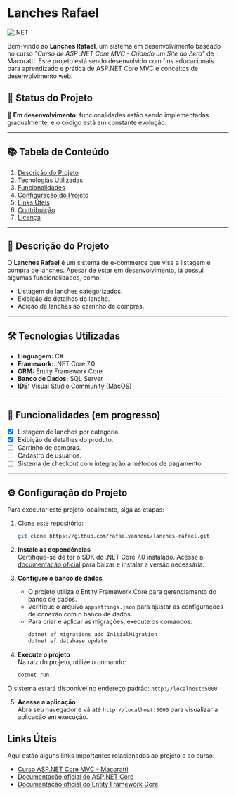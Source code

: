 # Lanches Rafael

![.NET](https://img.shields.io/badge/.NET-Core_7.0-blue)

Bem-vindo ao **Lanches Rafael**, um sistema em desenvolvimento baseado no curso *"Curso de ASP .NET Core MVC - Criando um Site do Zero"* de Macoratti. Este projeto está sendo desenvolvido com fins educacionais para aprendizado e prática de ASP.NET Core MVC e conceitos de desenvolvimento web.

## 🚀 Status do Projeto

🔨 **Em desenvolvimento**: funcionalidades estão sendo implementadas gradualmente, e o código está em constante evolução.  

---

## 📚 Tabela de Conteúdo

1. [Descrição do Projeto](#-descrição-do-projeto)
2. [Tecnologias Utilizadas](#-tecnologias-utilizadas)
3. [Funcionalidades](#-funcionalidades)
4. [Configuração do Projeto](#-configuração-do-projeto)
5. [Links Úteis](#-links-úteis)
6. [Contribuição](#-contribuição)
7. [Licença](#-licença)

---

## 📝 Descrição do Projeto

O **Lanches Rafael** é um sistema de e-commerce que visa a listagem e compra de lanches. Apesar de estar em desenvolvimento, já possui algumas funcionalidades, como:

- Listagem de lanches categorizados.
- Exibição de detalhes do lanche.
- Adição de lanches ao carrinho de compras.

---

## 🛠️ Tecnologias Utilizadas

- **Linguagem:** C#  
- **Framework:** .NET Core 7.0  
- **ORM:** Entity Framework Core  
- **Banco de Dados:** SQL Server  
- **IDE:** Visual Studio Community (MacOS)  

---

## 📌 Funcionalidades (em progresso)

- [x] Listagem de lanches por categoria.
- [x] Exibição de detalhes do produto.
- [ ] Carrinho de compras.
- [ ] Cadastro de usuários.
- [ ] Sistema de checkout com integração a métodos de pagamento.

---

## ⚙️ Configuração do Projeto

Para executar este projeto localmente, siga as etapas:

1. Clone este repositório:
   ```bash
   git clone https://github.com/rafaelvanhoni/lanches-rafael.git

2. **Instale as dependências**  
   Certifique-se de ter o SDK do .NET Core 7.0 instalado. Acesse a [documentação oficial](https://dotnet.microsoft.com/download/dotnet/7.0) para baixar e instalar a versão necessária.

3. **Configure o banco de dados**  
   - O projeto utiliza o Entity Framework Core para gerenciamento do banco de dados.
   - Verifique o arquivo `appsettings.json` para ajustar as configurações de conexão com o banco de dados.
   - Para criar e aplicar as migrações, execute os comandos:
     ```bash
     dotnet ef migrations add InitialMigration
     dotnet ef database update
     ```

4. **Execute o projeto**  
   Na raiz do projeto, utilize o comando:
   ```bash
   dotnet run

O sistema estará disponível no endereço padrão: `http://localhost:5000`.

5. **Acesse a aplicação**  
   Abra seu navegador e vá até `http://localhost:5000` para visualizar a aplicação em execução.

## Links Úteis

Aqui estão alguns links importantes relacionados ao projeto e ao curso:

- [Curso ASP.NET Core MVC - Macoratti](https://www.udemy.com/course/curso-de-asp-net-core-mvc-criando-um-site-do-zero/)
- [Documentação oficial do ASP.NET Core](https://learn.microsoft.com/aspnet/core/)
- [Documentação oficial do Entity Framework Core](https://learn.microsoft.com/ef/core/)
